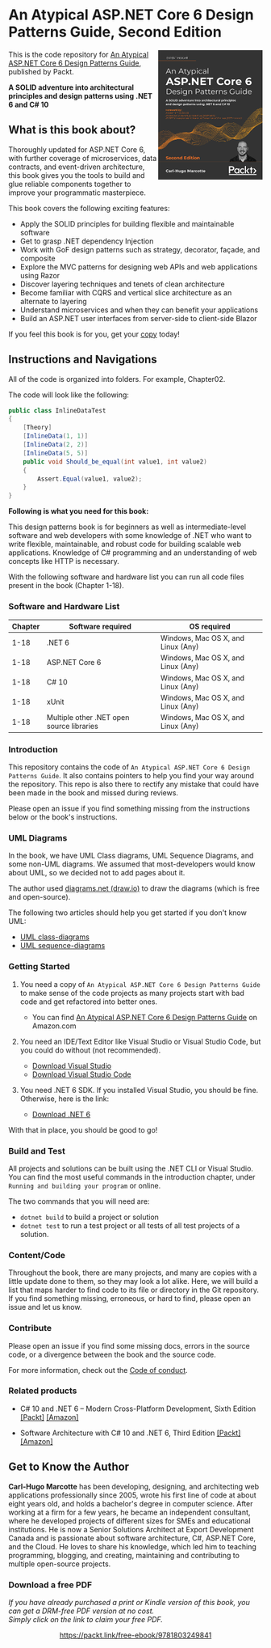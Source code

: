 # An Atypical ASP.NET Core 6 Design Patterns Guide, Second Edition

<a href="https://www.packtpub.com/product/an-atypical-asp-net-core-6-design-patterns-guide-second-edition/9781803249841"><img src="cover.png?raw=true" alt="An Atypical ASP.NET Core 5 Design Patterns Guide" height="256px" align="right"></a>

This is the code repository for [An Atypical ASP.NET Core 6 Design Patterns Guide](https://www.packtpub.com/product/an-atypical-asp-net-core-6-design-patterns-guide-second-edition/9781803249841), published by Packt.

**A SOLID adventure into architectural principles and design patterns using .NET 6 and C# 10**

## What is this book about?

Thoroughly updated for ASP.NET Core 6, with further coverage of microservices, data contracts, and event-driven architecture, this book gives you the tools to build and glue reliable components together to improve your programmatic masterpiece.

This book covers the following exciting features:

- Apply the SOLID principles for building flexible and maintainable software
- Get to grasp .NET dependency Injection
- Work with GoF design patterns such as strategy, decorator, façade, and composite
- Explore the MVC patterns for designing web APIs and web applications using Razor
- Discover layering techniques and tenets of clean architecture
- Become familiar with CQRS and vertical slice architecture as an alternate to layering
- Understand microservices and when they can benefit your applications
- Build an ASP.NET user interfaces from server-side to client-side Blazor

If you feel this book is for you, get your [copy](https://www.amazon.com/Atypical-ASP-NET-Design-Patterns-Guide/dp/1803249846) today!

## Instructions and Navigations

All of the code is organized into folders. For example, Chapter02.

The code will look like the following:

```csharp
public class InlineDataTest
{
    [Theory]
    [InlineData(1, 1)]
    [InlineData(2, 2)]
    [InlineData(5, 5)]
    public void Should_be_equal(int value1, int value2)
    {
        Assert.Equal(value1, value2);
    }
}
```

**Following is what you need for this book:**

This design patterns book is for beginners as well as intermediate-level software and web developers with some knowledge of .NET who want to write flexible, maintainable, and robust code for building scalable web applications. Knowledge of C# programming and an understanding of web concepts like HTTP is necessary.

With the following software and hardware list you can run all code files present in the book (Chapter 1-18).

### Software and Hardware List

| Chapter | Software required                         | OS required                        |
| ------- | ----------------------------------------- | ---------------------------------- |
| 1-18    | .NET 6                                    | Windows, Mac OS X, and Linux (Any) |
| 1-18    | ASP.NET Core 6                            | Windows, Mac OS X, and Linux (Any) |
| 1-18    | C# 10                                     | Windows, Mac OS X, and Linux (Any) |
| 1-18    | xUnit                                     | Windows, Mac OS X, and Linux (Any) |
| 1-18    | Multiple other .NET open source libraries | Windows, Mac OS X, and Linux (Any) |

### Introduction

This repository contains the code of `An Atypical ASP.NET Core 6 Design Patterns Guide`.
It also contains pointers to help you find your way around the repository.
This repo is also there to rectify any mistake that could have been made in the book and missed during reviews.

Please open an issue if you find something missing from the instructions below or the book's instructions.

### UML Diagrams

In the book, we have UML Class diagrams, UML Sequence Diagrams, and some non-UML diagrams.
We assumed that most-developers would know about UML, so we decided not to add pages about it.

The author used [diagrams.net (draw.io)](https://draw.io) to draw the diagrams (which is free and open-source).

The following two articles should help you get started if you don't know UML:

-   [UML class-diagrams](https://net5.link/UML1)
-   [UML sequence-diagrams](https://net5.link/UML2)

### Getting Started

1. You need a copy of `An Atypical ASP.NET Core 6 Design Patterns Guide` to make sense of the code projects as many projects start with bad code and get refactored into better ones.

    - You can find [An Atypical ASP.NET Core 6 Design Patterns Guide](https://www.amazon.com/Atypical-ASP-NET-Design-Patterns-Guide/dp/1803249846) on Amazon.com

1. You need an IDE/Text Editor like Visual Studio or Visual Studio Code, but you could do without (not recommended).

    - [Download Visual Studio](https://net5.link/VS)
    - [Download Visual Studio Code](https://net5.link/VSC)

1. You need .NET 6 SDK. If you installed Visual Studio, you should be fine. Otherwise, here is the link:

    - [Download .NET 6](https://dotnet.microsoft.com/en-us/download/dotnet/6.0)

With that in place, you should be good to go!

### Build and Test

All projects and solutions can be built using the .NET CLI or Visual Studio.
You can find the most useful commands in the introduction chapter, under `Running and building your program` or online.

The two commands that you will need are:

-   `dotnet build` to build a project or solution
-   `dotnet test` to run a test project or all tests of all test projects of a solution.

### Content/Code

Throughout the book, there are many projects, and many are copies with a little update done to them, so they may look a lot alike.
Here, we will build a list that maps harder to find code to its file or directory in the Git repository.
If you find something missing, erroneous, or hard to find, please open an issue and let us know.

### Contribute

Please open an issue if you find some missing docs, errors in the source code, or a divergence between the book and the source code.

For more information, check out the [Code of conduct](CODE_OF_CONDUCT.md).

### Related products <Other books you may enjoy>

-   C# 10 and .NET 6 – Modern Cross-Platform Development, Sixth Edition [[Packt]](https://www.packtpub.com/product/c-10-and-net-6-modern-cross-platform-development-sixth-edition/9781801077361) [[Amazon]](https://www.amazon.com/10-NET-Cross-Platform-Development-websites/dp/1801077363)

-   Software Architecture with C# 10 and .NET 6, Third Edition [[Packt]](https://www.packtpub.com/product/software-architecture-with-c-10-and-net-6-third-edition/9781803235257) [[Amazon]](https://www.amazon.com/Software-Architecture-NET-solutions-microservices/dp/180323525X)

## Get to Know the Author

**Carl-Hugo Marcotte**
has been developing, designing, and architecting web applications professionally since 2005, wrote his first line of code at about eight years old, and holds a bachelor's degree in computer science.
After working at a firm for a few years, he became an independent consultant, where he developed projects of different sizes for SMEs and educational institutions. He is now a Senior Solutions Architect at Export Development Canada and is passionate about software architecture, C#, ASP.NET Core, and the Cloud.
He loves to share his knowledge, which led him to teaching programming, blogging, and creating, maintaining and contributing to multiple open-source projects.
### Download a free PDF

 <i>If you have already purchased a print or Kindle version of this book, you can get a DRM-free PDF version at no cost.<br>Simply click on the link to claim your free PDF.</i>
<p align="center"> <a href="https://packt.link/free-ebook/9781803249841">https://packt.link/free-ebook/9781803249841 </a> </p>